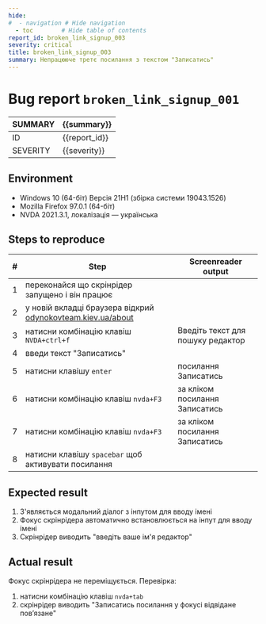 ```yaml
---
hide:
#  - navigation # Hide navigation
  - toc        # Hide table of contents
report_id: broken_link_signup_003
severity: critical
title: broken_link_signup_003
summary: Непрацююче третє посилання з текстом "Записатись"
---
```

# Bug report `broken_link_signup_001`

SUMMARY|{{summary}}
-|-
ID|{{report_id}}
SEVERITY|{{severity}}

<!--
## Description

Текст посилання, 
самостійно або у контексті оточуючого текстового контента, 
повинен чітко визначати призначення цього посилання.
-->

<!--
Вимога: 

- [WCAG 2.4.4 Link Purpose (In Context)](https://www.w3.org/TR/WCAG21/#link-purpose-in-context)
- [WCAG 4.1.2 Name, Role, Value](https://www.w3.org/TR/WCAG21/#name-role-value)
-->

## Environment

- Windows 10 (64-біт) Версія 21H1 (збірка системи 19043.1526)
- Mozilla Firefox 97.0.1 (64-біт)
- NVDA 2021.3.1, локалізація — українська


## Steps to reproduce

|#|Step|Screenreader output|
-|-|-
1|переконайся що скрінрідер запущено і він працює
2|у новій вкладці браузера відкрий [odynokovteam.kiev.ua/about](http://odynokovteam.kiev.ua/about)
3|натисни комбінацію клавіш `NVDA+ctrl+f`|Введіть текст для пошуку  редактор
4|введи текст "Записатись"
5|натисни клавішу `enter`|посилання    Записатись
6|натисни комбінацію клавіш `nvda+F3`|за кліком  посилання    Записатись
7|натисни комбінацію клавіш `nvda+F3`|за кліком  посилання    Записатись
8|натисни клавішу `spacebar` щоб активувати посилання|

## Expected result

1. З'являється модальний діалог з інпутом для вводу імені
1. Фокус скрінрідера автоматично встановлюється на інпут для вводу імені
1. Скрінрідер виводить "введіть ваше ім'я редактор"

## Actual result

Фокус скрінрідера не переміщується. Перевірка:

1. натисни комбінацію клавіш `nvda+tab`
1. скрінрідер виводить "Записатись  посилання  у фокусі  відвідане  пов’язане"
